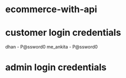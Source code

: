 # ecommerce-with-api

# customer login credentials
dhan - P@ssword0
me_ankita - P@ssword0

# admin login credentials
